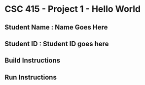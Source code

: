 # CSC 415 - Project 1 - Hello World

## Student Name : Name Goes Here

## Student ID   : Student ID goes here

## Build Instructions

## Run Instructions